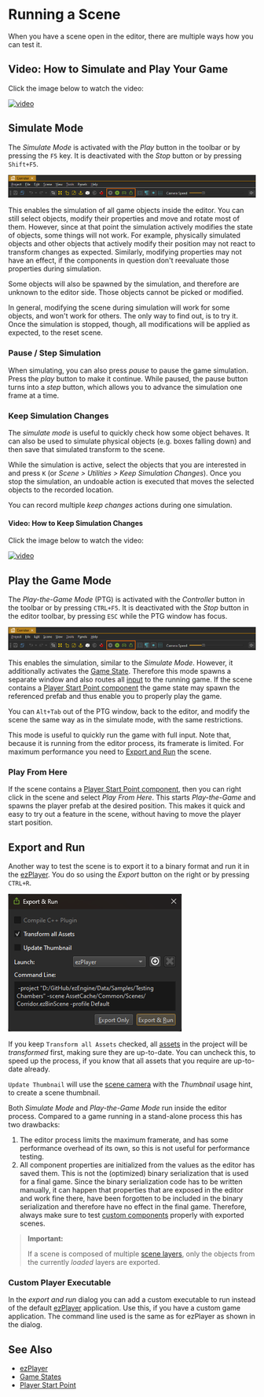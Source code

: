 # Running a Scene

When you have a scene open in the editor, there are multiple ways how you can test it.

## Video: How to Simulate and Play Your Game

Click the image below to watch the video:

[![video](https://img.youtube.com/vi/vc5iJkdm9HU/0.jpg)](https://www.youtube.com/watch?v=vc5iJkdm9HU)

## Simulate Mode

The *Simulate Mode* is activated with the *Play* button in the toolbar or by pressing the `F5` key. It is deactivated with the *Stop* button or by pressing `Shift+F5`.

![Toolbar buttons for scene simulation](media/toolbar-simulate-buttons.png)

This enables the simulation of all game objects inside the editor. You can still select objects, modify their properties and move and rotate most of them. However, since at that point the simulation actively modifies the state of objects, some things will not work. For example, physically simulated objects and other objects that actively modify their position may not react to transform changes as expected. Similarly, modifying properties may not have an effect, if the components in question don't reevaluate those properties during simulation.

Some objects will also be spawned by the simulation, and therefore are unknown to the editor side. Those objects cannot be picked or modified.

In general, modifying the scene during simulation will work for some objects, and won't work for others. The only way to find out, is to try it. Once the simulation is stopped, though, all modifications will be applied as expected, to the reset scene.

### Pause / Step Simulation

When simulating, you can also press *pause* to pause the game simulation. Press the *play* button to make it continue. While paused, the pause button turns into a *step* button, which allows you to advance the simulation one frame at a time.

### Keep Simulation Changes

The *simulate mode* is useful to quickly check how some object behaves. It can also be used to simulate physical objects (e.g. boxes falling down) and then save that simulated transform to the scene.

While the simulation is active, select the objects that you are interested in and press `K` (or *Scene > Utilities > Keep Simulation Changes*). Once you stop the simulation, an undoable action is executed that moves the selected objects to the recorded location.

You can record multiple *keep changes* actions during one simulation.

#### Video: How to Keep Simulation Changes

Click the image below to watch the video:

[![video](https://img.youtube.com/vi/wuKUzgac1Bk/0.jpg)](https://www.youtube.com/watch?v=wuKUzgac1Bk)

## Play the Game Mode

The *Play-the-Game Mode* (PTG) is activated with the *Controller* button in the toolbar or by pressing `CTRL+F5`. It is deactivated with the *Stop* button in the editor toolbar, by pressing `ESC` while the PTG window has focus.

![Toolbar buttons for scene simulation](media/toolbar-simulate-buttons.png)

This enables the simulation, similar to the *Simulate Mode*. However, it additionally activates the [Game State](../runtime/application/game-state.md). Therefore this mode spawns a separate window and also routes all [input](../input/input-overview.md) to the running game. If the scene contains a [Player Start Point component](../gameplay/player-start-point.md) the game state may spawn the referenced prefab and thus enable you to properly play the game.

You can `Alt+Tab` out of the PTG window, back to the editor, and modify the scene the same way as in the simulate mode, with the same restrictions.

This mode is useful to quickly run the game with full input. Note that, because it is running from the editor process, its framerate is limited. For maximum performance you need to [Export and Run](#export-and-run) the scene.

### Play From Here

If the scene contains a [Player Start Point component](../gameplay/player-start-point.md), then you can right click in the scene and select *Play From Here*. This starts *Play-the-Game* and spawns the player prefab at the desired position. This makes it quick and easy to try out a feature in the scene, without having to move the player start position.

## Export and Run

Another way to test the scene is to export it to a binary format and run it in the [ezPlayer](../tools/player.md). You do so using the *Export* button on the right or by pressing `CTRL+R`.

![Export and Run](media/export-and-run.png)

If you keep `Transform all Assets` checked, all [assets](../assets/assets-overview.md) in the project will be *transformed* first, making sure they are up-to-date. You can uncheck this, to speed up the process, if you know that all assets that you require are up-to-date already.

`Update Thumbnail` will use the [scene camera](../graphics/camera-component.md) with the *Thumbnail* usage hint, to create a scene thumbnail.

Both *Simulate Mode* and *Play-the-Game Mode* run inside the editor process. Compared to a game running in a stand-alone process this has two drawbacks:

1. The editor process limits the maximum framerate, and has some performance overhead of its own, so this is not useful for performance testing.
1. All component properties are initialized from the values as the editor has saved them. This is not the (optimized) binary serialization that is used for a final game. Since the binary serialization code has to be written manually, it can happen that properties that are exposed in the editor and work fine there, have been forgotten to be included in the binary serialization and therefore have no effect in the final game. Therefore, always make sure to test [custom components](../runtime/world/components.md) properly with exported scenes.

> **Important:**
>
> If a scene is composed of multiple [scene layers](../scenes/scene-layers.md), only the objects from the currently *loaded* layers are exported.

### Custom Player Executable

In the *export and run* dialog you can add a custom executable to run instead of the default [ezPlayer](../tools/player.md) application. Use this, if you have a custom game application. The command line used is the same as for ezPlayer as shown in the dialog.

## See Also

* [ezPlayer](../tools/player.md)
* [Game States](../runtime/application/game-state.md)
* [Player Start Point](../gameplay/player-start-point.md)
